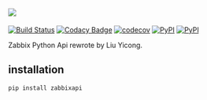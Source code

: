 # ![](https://cdn.rawgit.com/MrLYC/ZabbixPythonApi/master/logo.svg)

[![Build Status](https://travis-ci.org/MrLYC/ZabbixPythonApi.svg?branch=master)](https://travis-ci.org/MrLYC/ZabbixPythonApi) [![Codacy Badge](https://api.codacy.com/project/badge/Grade/84e46893a6994ad49feab94b97319dde)](https://www.codacy.com/app/imyikong/ZabbixPythonApi?utm_source=github.com&utm_medium=referral&utm_content=MrLYC/ZabbixPythonApi&utm_campaign=Badge_Grade) [![codecov](https://codecov.io/gh/MrLYC/ZabbixPythonApi/branch/master/graph/badge.svg)](https://codecov.io/gh/MrLYC/ZabbixPythonApi) [![PyPI](https://img.shields.io/pypi/v/zabbixapi.svg)](https://pypi.python.org/pypi/zabbixapi/0.2.1) [![PyPI](https://img.shields.io/pypi/pyversions/zabbixapi.svg)](https://pypi.python.org/pypi/zabbixapi/0.2.1)

Zabbix Python Api rewrote by Liu Yicong.

## installation
```shell
pip install zabbixapi
```
